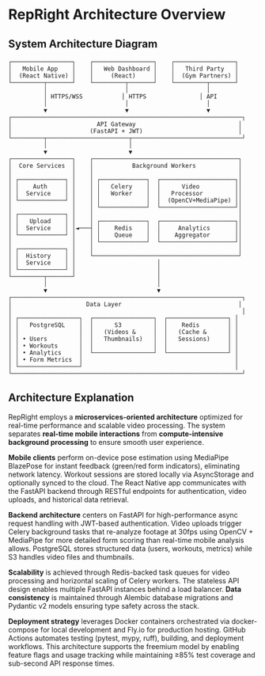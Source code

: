 # RepRight Architecture Overview

## System Architecture Diagram

```
┌─────────────────┐    ┌─────────────────┐    ┌─────────────────┐
│   Mobile App    │    │   Web Dashboard │    │   Third Party   │
│  (React Native) │    │     (React)     │    │  (Gym Partners) │
└─────────┬───────┘    └─────────┬───────┘    └─────────┬───────┘
          │                      │                      │
          │ HTTPS/WSS           │ HTTPS               │ API
          │                      │                      │
          ▼                      ▼                      ▼
┌─────────────────────────────────────────────────────────────────┐
│                        API Gateway                             │
│                      (FastAPI + JWT)                           │
└─────────┬───────────────────────┬───────────────────────────────┘
          │                       │
          ▼                       ▼
┌─────────────────┐    ┌─────────────────────────────────────────┐
│  Core Services  │    │           Background Workers            │
│                 │    │                                         │
│ ┌─────────────┐ │    │ ┌─────────────┐  ┌─────────────────────┐│
│ │    Auth     │ │    │ │   Celery    │  │      Video          ││
│ │  Service    │ │    │ │   Worker    │  │   Processor         ││
│ └─────────────┘ │    │ │             │  │  (OpenCV+MediaPipe) ││
│                 │    │ └─────────────┘  └─────────────────────┘│
│ ┌─────────────┐ │    │                                         │
│ │   Upload    │ │    │ ┌─────────────┐  ┌─────────────────────┐│
│ │  Service    │ │◄───┤ │    Redis    │  │     Analytics       ││
│ └─────────────┘ │    │ │    Queue    │  │    Aggregator       ││
│                 │    │ └─────────────┘  └─────────────────────┘│
│ ┌─────────────┐ │    │                                         │
│ │  History    │ │    └─────────────────────────────────────────┘
│ │  Service    │ │                       │
│ └─────────────┘ │                       │
└─────────┬───────┘                       │
          │                               │
          ▼                               ▼
┌─────────────────────────────────────────────────────────────────┐
│                     Data Layer                                 │
│                                                                 │
│ ┌─────────────────┐  ┌─────────────────┐  ┌─────────────────┐ │
│ │   PostgreSQL    │  │      S3         │  │    Redis        │ │
│ │                 │  │   (Videos &     │  │   (Cache &      │ │
│ │ • Users         │  │   Thumbnails)   │  │   Sessions)     │ │
│ │ • Workouts      │  │                 │  │                 │ │
│ │ • Analytics     │  └─────────────────┘  └─────────────────┘ │
│ │ • Form Metrics  │                                           │
│ └─────────────────┘                                           │
└─────────────────────────────────────────────────────────────────┘
```

## Architecture Explanation

RepRight employs a **microservices-oriented architecture** optimized for real-time performance and scalable video processing. The system separates **real-time mobile interactions** from **compute-intensive background processing** to ensure smooth user experience.

**Mobile clients** perform on-device pose estimation using MediaPipe BlazePose for instant feedback (green/red form indicators), eliminating network latency. Workout sessions are stored locally via AsyncStorage and optionally synced to the cloud. The React Native app communicates with the FastAPI backend through RESTful endpoints for authentication, video uploads, and historical data retrieval.

**Backend architecture** centers on FastAPI for high-performance async request handling with JWT-based authentication. Video uploads trigger Celery background tasks that re-analyze footage at 30fps using OpenCV + MediaPipe for more detailed form scoring than real-time mobile analysis allows. PostgreSQL stores structured data (users, workouts, metrics) while S3 handles video files and thumbnails.

**Scalability** is achieved through Redis-backed task queues for video processing and horizontal scaling of Celery workers. The stateless API design enables multiple FastAPI instances behind a load balancer. **Data consistency** is maintained through Alembic database migrations and Pydantic v2 models ensuring type safety across the stack.

**Deployment strategy** leverages Docker containers orchestrated via docker-compose for local development and Fly.io for production hosting. GitHub Actions automates testing (pytest, mypy, ruff), building, and deployment workflows. This architecture supports the freemium model by enabling feature flags and usage tracking while maintaining ≥85% test coverage and sub-second API response times. 